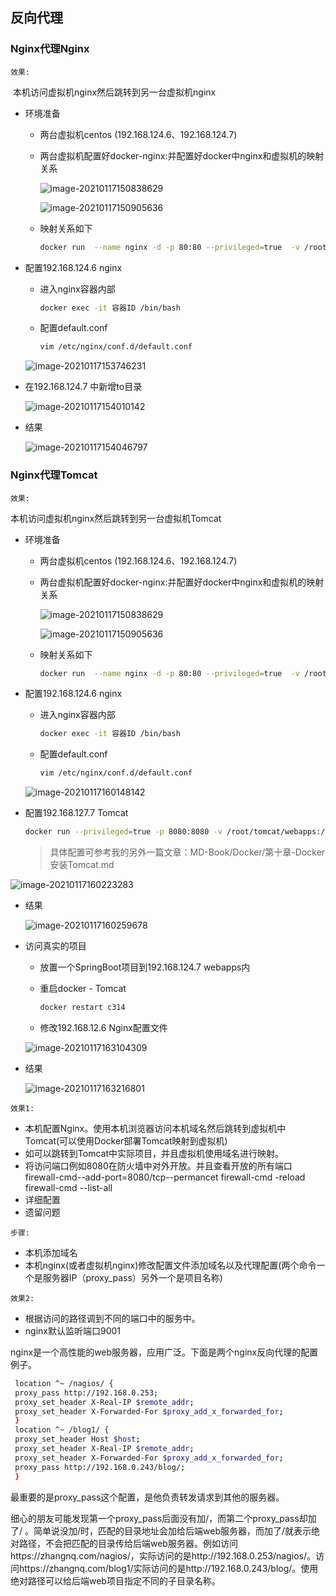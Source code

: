 ## 反向代理

### Nginx代理Nginx

`效果:`

​	本机访问虚拟机nginx然后跳转到另一台虚拟机nginx



* 环境准备

	* 两台虚拟机centos (192.168.124.6、192.168.124.7)

	* 两台虚拟机配置好docker-nginx:并配置好docker中nginx和虚拟机的映射关系

		![image-20210117150838629](第七章-Nginx应用场景-反向代理.assets/image-20210117150838629.png)

		![image-20210117150905636](第七章-Nginx应用场景-反向代理.assets/image-20210117150905636.png)
	
	* 映射关系如下
	
		````bash
		docker run  --name nginx -d -p 80:80 --privileged=true  -v /root/nginx/html:/usr/share/nginx/html -v /root/nginx/config/nginx.conf:/etc/nginx/nginx.conf nginx
		````
	

* 配置192.168.124.6 nginx

	* 进入nginx容器内部

		````bash
		docker exec -it 容器ID /bin/bash
		````

	* 配置default.conf

		````bash
		vim /etc/nginx/conf.d/default.conf 
		````

	![image-20210117153746231](第七章-Nginx应用场景-反向代理.assets/image-20210117153746231.png)

* 在192.168.124.7 中新增to目录

	![image-20210117154010142](第七章-Nginx应用场景-反向代理.assets/image-20210117154010142.png)

* 结果

	![image-20210117154046797](第七章-Nginx应用场景-反向代理.assets/image-20210117154046797.png)



### Nginx代理Tomcat

`效果:`

本机访问虚拟机nginx然后跳转到另一台虚拟机Tomcat



* 环境准备

	* 两台虚拟机centos (192.168.124.6、192.168.124.7)

	* 两台虚拟机配置好docker-nginx:并配置好docker中nginx和虚拟机的映射关系

		![image-20210117150838629](第七章-Nginx应用场景-反向代理.assets/image-20210117150838629.png)

		![image-20210117150905636](第七章-Nginx应用场景-反向代理.assets/image-20210117150905636.png)

	* 映射关系如下

		````bash
		docker run  --name nginx -d -p 80:80 --privileged=true  -v /root/nginx/html:/usr/share/nginx/html -v /root/nginx/config/nginx.conf:/etc/nginx/nginx.conf nginx
		````

* 配置192.168.124.6 nginx

	* 进入nginx容器内部

		````bash
		docker exec -it 容器ID /bin/bash
		````

	* 配置default.conf

		````bash
		vim /etc/nginx/conf.d/default.conf 
		````

	![image-20210117160148142](第七章-Nginx应用场景-反向代理.assets/image-20210117160148142.png)



* 配置192.168.127.7 Tomcat

	````bash
	docker run --privileged=true -p 8080:8080 -v /root/tomcat/webapps:/usr/local/tomcat/webapps -d --name tomcat tomcat
	````

	> 具体配置可参考我的另外一篇文章：MD-Book/Docker/第十章-Docker安装Tomcat.md

![image-20210117160223283](第七章-Nginx应用场景-反向代理.assets/image-20210117160223283.png)



* 结果

	![image-20210117160259678](第七章-Nginx应用场景-反向代理.assets/image-20210117160259678.png)



* 访问真实的项目

	* 放置一个SpringBoot项目到192.168.124.7 webapps内

	* 重启docker - Tomcat

		````bash
		docker restart c314
		````

	* 修改192.168.12.6 Nginx配置文件

	![image-20210117163104309](第七章-Nginx应用场景-反向代理.assets/image-20210117163104309.png)

* 结果

	![image-20210117163216801](第七章-Nginx应用场景-反向代理.assets/image-20210117163216801.png)





`效果1:`

*   本机配置Nginx。使用本机浏览器访问本机域名然后跳转到虚拟机中Tomcat(可以使用Docker部署Tomcat映射到虚拟机)
*   如可以跳转到Tomcat中实际项目，并且虚拟机使用域名进行映射。
*   将访问端口例如8080在防火墙中对外开放。并且查看开放的所有端口 firewall-cmd--add-port=8080/tcp--permancet       firewall-cmd -reload    firewall-cmd --list-all
*   详细配置
*   遗留问题





`步骤:`

*   本机添加域名
*   本机nginx(或者虚拟机nginx)修改配置文件添加域名以及代理配置(两个命令一个是服务器IP（proxy_pass）另外一个是项目名称)





`效果2:`

*   根据访问的路径调到不同的端口中的服务中。
*   nginx默认监听端口9001











nginx是一个高性能的web服务器，应用广泛。下面是两个nginx反向代理的配置例子。

````bash
 location ^~ /nagios/ {
 proxy_pass http://192.168.0.253;
 proxy_set_header X-Real-IP $remote_addr;
 proxy_set_header X-Forwarded-For $proxy_add_x_forwarded_for;
 }
 location ^~ /blog1/ {
 proxy_set_header Host $host;
 proxy_set_header X-Real-IP $remote_addr;
 proxy_set_header X-Forwarded-For $proxy_add_x_forwarded_for;
 proxy_pass http://192.168.0.243/blog/;
 }
````



最重要的是proxy_pass这个配置，是他负责转发请求到其他的服务器。

细心的朋友可能发现第一个proxy_pass后面没有加/，而第二个proxy_pass却加了/ 。简单说没加/时，匹配的目录地址会加给后端web服务器，而加了/就表示绝对路径，不会把匹配的目录传给后端web服务器。例如访问https://zhangnq.com/nagios/，实际访问的是http://192.168.0.253/nagios/。访问https://zhangnq.com/blog1/实际访问的是http://192.168.0.243/blog/。使用绝对路径可以给后端web项目指定不同的子目录名称。







